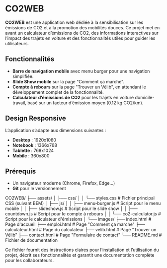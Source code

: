 # CO2WEB

**CO2WEB** est une application web dédiée à la sensibilisation sur les émissions de CO2 et à la promotion des mobilités douces. Ce projet met en avant un calculateur d’émissions de CO2, des informations interactives sur l’impact des trajets en voiture et des fonctionnalités utiles pour guider les utilisateurs.

## Fonctionnalités

- **Barre de navigation mobile** avec menu burger pour une navigation simplifiée.
- **Slide Show mobile** sur la page "Comment ça marche".
- **Compte à rebours** sur la page "Trouver un Vélib", en attendant le développement complet de la fonctionnalité.
- **Calculateur d’émissions de CO2** pour les trajets en voiture domicile-travail, basé sur un facteur d’émission moyen (0.12 kg CO2/km).

## Design Responsive

L’application s’adapte aux dimensions suivantes : 

- **Desktop** : 1920x1080
- **Notebook** : 1366x768
- **Tablette** : 768x1024
- **Mobile** : 360x800

## Prérequis

- Un navigateur moderne (Chrome, Firefox, Edge...)
- **Git** pour le versionnement

CO2WEB/
├── assets/
│   ├── css/
│   │   └── styles.css         # Fichier principal CSS (suivant BEM)
│   ├── js/
│   │   ├── menu-burger.js     # Script pour le menu mobile
│   │   ├── slideshow.js       # Script pour le slide show
│   │   ├── countdown.js       # Script pour le compte à rebours
│   │   └── co2-calculator.js  # Script pour le calculateur d'émissions
│   └── images/
├── index.html                 # Page d'accueil
├── emploi.html     # Page "Comment ça marche"
├── calculateur.html           # Page du calculateur
├── velib.html      # Page "Trouver un Vélib"
├── contact.html    # Page "Formulaire de contact"
└── README.md                  # Fichier de documentation


Ce fichier fournit des instructions claires pour l’installation et l’utilisation du projet, décrit ses fonctionnalités et garantit une documentation complète pour les collaborateurs.
